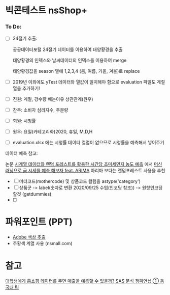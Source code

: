 # 빅콘테스트 nsShop+

### To Do:

- [ ] 24절기 추출:

  공공데이터포털 24절기 데이터를 이용하여 태양황경을 추출

  태양황경의 인덱스와 날씨데이터의 인덱스를 이용하여 merge

  태양황경값을 season 열에 1,2,3,4 (봄, 여름, 가을, 겨울)로 replace 

- [ ] 2019년 이외에도 yTest 데이터와 열값이 일치해야 함으로 evaluation 파일도 계절 열을 추가하기!

- [ ] 진원: 계절, 강수량 빼는이유 상관관계(원우)
- [ ] 찬주: 소비자 심리지수, 주문량
- [ ] 희원: 시청률 
- [ ] 원우: 요일(카테고리화)2020, 휴일, M,D,H
- [ ] evaluation.xlsx 에는 시청률 데이터 컬럼이 없으므로 시청률을 예측해서 넣어주기

데이터 예측 참고:

논문 [시계열 데이터와 랜덤 포레스트를 활용한 시간당 초미세먼지 농도 예측](http://koreascience.or.kr/article/JAKO202013261020958.pdf) 에서 [머신 러닝으로 금 시세를 예측 해보자 feat. ARIMA](https://predictor-ver1.tistory.com/3) 아리마 보다는 랜덤포레스트 사용을 추천

- [ ] 머더코드(mothercode) 및 상품코드 컬럼을 astype('category')
- [ ] 상품군 -> label(숫자로 변환 2020/09/25 수업(인코딩 참조)) -> 원핫인코딩 할것 (getdummies)
- [ ] 





# 파워포인트 (PPT)

- [Adobe 색상 추출](https://color.adobe.com/ko/create/color-wheel)
- 주황색 계열 사용 (nsmall.com)



# 참고

[대학생에게 홈쇼핑 데이터를 주면 매출을 예측할 수 있을까? SAS 분석 챔피언십 ① 동국대 팀](https://byline.network/2019/11/08-21/)